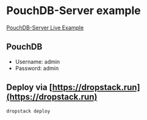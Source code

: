 # PouchDB-Server example

[PouchDB-Server Live Example](https://oqxuukwd.cloud.dropstack.run/_utils)

## PouchDB

* Username: admin
* Password: admin

## Deploy via [https://dropstack.run](https://dropstack.run)

```bash
dropstack deploy
```